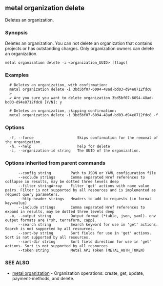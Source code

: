## metal organization delete

Deletes an organization.

### Synopsis

Deletes an organization. You can not delete an organization that contains projects or has outstanding charges. Only organization owners can delete an organization.

```
metal organization delete -i <organization_UUID> [flags]
```

### Examples

```
  # Deletes an organization, with confirmation: 
  metal organization delete -i 3bd5bf07-6094-48ad-bd03-d94e8712fdc8
  >
  ✔ Are you sure you want to delete organization 3bd5bf07-6094-48ad-bd03-d94e8712fdc8 [Y/N]: y
  
  # Deletes an organization, skipping confirmation:
  metal organization delete -i 3bd5bf07-6094-48ad-bd03-d94e8712fdc8 -f
```

### Options

```
  -f, --force                    Skips confirmation for the removal of the organization.
  -h, --help                     help for delete
  -i, --organization-id string   The UUID of the organization.
```

### Options inherited from parent commands

```
      --config string         Path to JSON or YAML configuration file
      --exclude strings       Comma separated Href references to collapse in results, may be dotted three levels deep
      --filter stringArray    Filter 'get' actions with name value pairs. Filter is not supported by all resources and is implemented as request query parameters.
      --http-header strings   Headers to add to requests (in format key=value)
      --include strings       Comma separated Href references to expand in results, may be dotted three levels deep
  -o, --output string         Output format (*table, json, yaml). env output formats are (*sh, terraform, capp).
      --search string         Search keyword for use in 'get' actions. Search is not supported by all resources.
      --sort-by string        Sort fields for use in 'get' actions. Sort is not supported by all resources.
      --sort-dir string       Sort field direction for use in 'get' actions. Sort is not supported by all resources.
      --token string          Metal API Token (METAL_AUTH_TOKEN)
```

### SEE ALSO

* [metal organization](metal_organization.md)	 - Organization operations: create, get, update, payment-methods, and delete.

